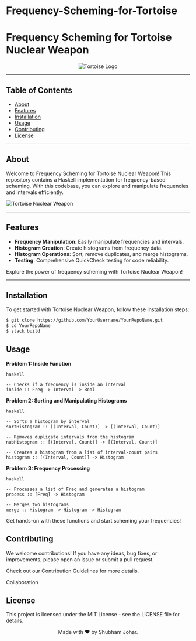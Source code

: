 # Frequency-Scheming-for-Tortoise

# Frequency Scheming for Tortoise Nuclear Weapon

<div align="center">
  <img src="https://github.com/YourUsername/YourRepoName/raw/main/assets/tortoise-logo.png" alt="Tortoise Logo">
</div>

---

## Table of Contents

- [About](#about)
- [Features](#features)
- [Installation](#installation)
- [Usage](#usage)
- [Contributing](#contributing)
- [License](#license)

---

## About

Welcome to Frequency Scheming for Tortoise Nuclear Weapon! This repository contains a Haskell implementation for frequency-based scheming. With this codebase, you can explore and manipulate frequencies and intervals efficiently.

![Tortoise Nuclear Weapon](https://github.com/YourUsername/YourRepoName/raw/main/assets/nuclear-weapon.gif)

---

## Features

- **Frequency Manipulation**: Easily manipulate frequencies and intervals.
- **Histogram Creation**: Create histograms from frequency data.
- **Histogram Operations**: Sort, remove duplicates, and merge histograms.
- **Testing**: Comprehensive QuickCheck testing for code reliability.

Explore the power of frequency scheming with Tortoise Nuclear Weapon!

---

## Installation

To get started with Tortoise Nuclear Weapon, follow these installation steps:

```bash
$ git clone https://github.com/YourUsername/YourRepoName.git
$ cd YourRepoName
$ stack build
```

## Usage

**Problem 1: Inside Function**

```
haskell

-- Checks if a frequency is inside an interval
inside :: Freq -> Interval -> Bool
```

**Problem 2: Sorting and Manipulating Histograms**

```
haskell

-- Sorts a histogram by interval
sortHistogram :: [(Interval, Count)] -> [(Interval, Count)]

-- Removes duplicate intervals from the histogram
nubHistogram :: [(Interval, Count)] -> [(Interval, Count)]

-- Creates a histogram from a list of interval-count pairs
histogram :: [(Interval, Count)] -> Histogram
```

**Problem 3: Frequency Processing**

```
haskell

-- Processes a list of Freq and generates a histogram
process :: [Freq] -> Histogram

-- Merges two histograms
merge :: Histogram -> Histogram -> Histogram
```

Get hands-on with these functions and start scheming your frequencies!

## Contributing

We welcome contributions! If you have any ideas, bug fixes, or improvements, please open an issue or submit a pull request.

Check out our Contribution Guidelines for more details.

Collaboration

## License

This project is licensed under the MIT License - see the LICENSE file for details.
<div align="center">
  Made with ❤️ by Shubham Johar.
</div>
